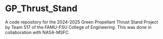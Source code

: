 # GP_Thrust_Stand
A code repository for the 2024-2025 Green Propellant Thrust Stand Project by Team 517 of the FAMU-FSU College of Engineering. This was done in collaboration with NASA-MSFC.
